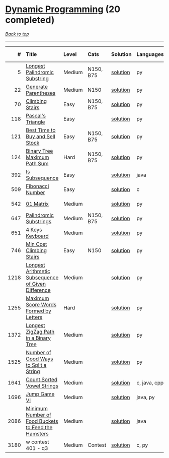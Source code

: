 # [Dynamic Programming](<https://leetcode.com/tag/Dynamic-Programming/>) (20 completed)

*[Back to top](<../../README.md>)*

------

|    # | Title                                                                                                                                      | Level   | Cats      | Solution                                                                       | Languages    | Date Complete   |
|-----:|:-------------------------------------------------------------------------------------------------------------------------------------------|:--------|:----------|:-------------------------------------------------------------------------------|:-------------|:----------------|
|    5 | [Longest Palindromic Substring](<https://leetcode.com/problems/longest-palindromic-substring>)                                             | Medium  | N150, B75 | [solution](<../_5. Longest Palindromic Substring.md>)                          | py           | Jul 04, 2024    |
|   22 | [Generate Parentheses](<https://leetcode.com/problems/generate-parentheses>)                                                               | Medium  | N150      | [solution](<../_22. Generate Parentheses.md>)                                  | py           | Jun 13, 2024    |
|   70 | [Climbing Stairs](<https://leetcode.com/problems/climbing-stairs>)                                                                         | Easy    | N150, B75 | [solution](<../_70. Climbing Stairs.md>)                                       | py           | May 22, 2024    |
|  118 | [Pascal's Triangle](<https://leetcode.com/problems/pascals-triangle>)                                                                      | Easy    |           | [solution](<../_118. Pascal's Triangle.md>)                                    | py           | May 22, 2024    |
|  121 | [Best Time to Buy and Sell Stock](<https://leetcode.com/problems/best-time-to-buy-and-sell-stock>)                                         | Easy    | N150, B75 | [solution](<../_121. Best Time to Buy and Sell Stock.md>)                      | py           | Jul 03, 2024    |
|  124 | [Binary Tree Maximum Path Sum](<https://leetcode.com/problems/binary-tree-maximum-path-sum>)                                               | Hard    | N150, B75 | [solution](<../_124. Binary Tree Maximum Path Sum.md>)                         | py           | Jul 04, 2024    |
|  392 | [Is Subsequence](<https://leetcode.com/problems/is-subsequence>)                                                                           | Easy    |           | [solution](<../_392. Is Subsequence.md>)                                       | java         | Jun 21, 2024    |
|  509 | [Fibonacci Number](<https://leetcode.com/problems/fibonacci-number>)                                                                       | Easy    |           | [solution](<../_509. Fibonacci Number.md>)                                     | c            | Jun 16, 2024    |
|  542 | [01 Matrix](<https://leetcode.com/problems/01-matrix>)                                                                                     | Medium  |           | [solution](<../_542. 01 Matrix.md>)                                            | py           | Jun 26, 2024    |
|  647 | [Palindromic Substrings](<https://leetcode.com/problems/palindromic-substrings>)                                                           | Medium  | N150, B75 | [solution](<../_647. Palindromic Substrings.md>)                               | py           | Jul 04, 2024    |
|  651 | [4 Keys Keyboard](<https://leetcode.com/problems/4-keys-keyboard>)                                                                         | Medium  |           | [solution](<../_651. 4 Keys Keyboard.md>)                                      | py           | May 29, 2024    |
|  746 | [Min Cost Climbing Stairs](<https://leetcode.com/problems/min-cost-climbing-stairs>)                                                       | Easy    | N150      | [solution](<../_746. Min Cost Climbing Stairs.md>)                             | py           | Jul 04, 2024    |
| 1218 | [Longest Arithmetic Subsequence of Given Difference](<https://leetcode.com/problems/longest-arithmetic-subsequence-of-given-difference>)   | Medium  |           | [solution](<../_1218. Longest Arithmetic Subsequence of Given Difference.md>)  | py           | May 31, 2024    |
| 1255 | [Maximum Score Words Formed by Letters](<https://leetcode.com/problems/maximum-score-words-formed-by-letters>)                             | Hard    |           | [solution](<../_1255. Maximum Score Words Formed by Letters.md>)               | py           | Jun 15, 2024    |
| 1372 | [Longest ZigZag Path in a Binary Tree](<https://leetcode.com/problems/longest-zigzag-path-in-a-binary-tree>)                               | Medium  |           | [solution](<../_1372. Longest ZigZag Path in a Binary Tree.md>)                | py           | Jul 05, 2024    |
| 1525 | [Number of Good Ways to Split a String](<https://leetcode.com/problems/number-of-good-ways-to-split-a-string>)                             | Medium  |           | [solution](<../_1525. Number of Good Ways to Split a String.md>)               | py           | Jun 01, 2024    |
| 1641 | [Count Sorted Vowel Strings](<https://leetcode.com/problems/count-sorted-vowel-strings>)                                                   | Medium  |           | [solution](<../_1641. Count Sorted Vowel Strings.md>)                          | c, java, cpp | Jun 24, 2024    |
| 1696 | [Jump Game VI](<https://leetcode.com/problems/jump-game-vi>)                                                                               | Medium  |           | [solution](<../_1696. Jump Game VI.md>)                                        | java, py     | Jul 02, 2024    |
| 2086 | [Minimum Number of Food Buckets to Feed the Hamsters](<https://leetcode.com/problems/minimum-number-of-food-buckets-to-feed-the-hamsters>) | Medium  |           | [solution](<../_2086. Minimum Number of Food Buckets to Feed the Hamsters.md>) | java         | Jul 01, 2024    |
| 3180 | w contest 401 - q3                                                                                                                         | Medium  | Contest   | [solution](<../_3180. w contest 401 - q.md>)                                   | c, py        | Jun 08, 2024    |